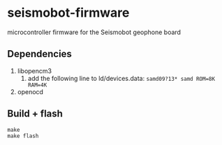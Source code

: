 # seismobot-firmware
microcontroller firmware for the Seismobot geophone board

## Dependencies
1. libopencm3
    1. add the following line to ld/devices.data:
```samd09?13* samd ROM=8K RAM=4K```
2. openocd

## Build + flash
```
make
make flash
```
